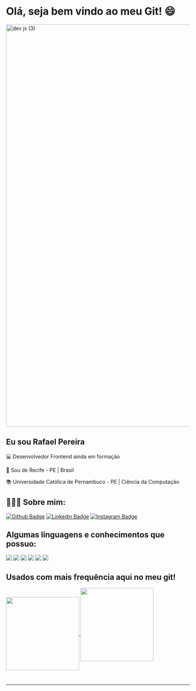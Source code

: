 # Olá, seja bem vindo ao meu Git! :smile:

<img width="1100" alt="dev js (3)" src="https://user-images.githubusercontent.com/63520209/156370315-36c78125-7f25-42f1-8465-63fe85d68f8b.png">


## Eu sou Rafael Pereira

 

:computer: Desenvolvedor Frontend ainda em formação

:house_with_garden: Sou de Recife - PE | Brasil

:books: Universidade Católica de Pernambuco - PE | Ciência da Computação


## 🙎🏻‍♂️ Sobre mim:

[![Github Badge](https://img.shields.io/badge/-Github-000?style=flat-square&logo=Github&logoColor=white&link=https://github.com/rafaelpdemelo)](https://github.com/rafaelpdemelo) [![Linkedin Badge](https://img.shields.io/badge/-LinkedIn-blue?style=flat-square&logo=Linkedin&logoColor=white&link=https://www.linkedin.com/in/rafaelpdemelo/)]( https://www.linkedin.com/in/rafaelpdemelo/) [![Instagram Badge](https://img.shields.io/badge/-Instagram-red?style=flat-square&logo=Instagram&logoColor=black&link=https://instagram.com/rafaelpdemelo)]( https://instagram.com/rafaelpdemelo) 


## Algumas linguagens e conhecimentos que possuo: 

<img src="https://img.shields.io/badge/Java-ED8B00?style=for-the-badge&logo=java&logoColor=white"/> <img src="https://img.shields.io/badge/HTML5-E34F26?style=for-the-badge&logo=html5&logoColor=white"/> <img src="https://img.shields.io/badge/CSS3-1572B6?style=for-the-badge&logo=css3&logoColor=white"/> <img src="https://img.shields.io/badge/JavaScript-F7DF1E?style=for-the-badge&logo=javascript&logoColor=black"/> <img src="https://img.shields.io/badge/reactJS-61DAFB?style=for-the-badge&logo=React&logoColor=white"/>
 <img src="https://img.shields.io/badge/iOS-000000?style=for-the-badge&logo=ios&logoColor=white"/> 

## Usados com mais frequência aqui no meu git! 

<a href="https://github.com/rafaelpdemelo/github-readme-stats">
  <img height="200em" align="center" src="https://github-readme-stats.vercel.app/api?username=rafaelpdemelo&show_icons=true&theme=radical" />
</a>

<a href="https://github.com/rafaelpdemelo/github-readme-stats">
  <img height="200em" align="center" style="padding-bottom: 50px" src="https://github-readme-stats.vercel.app/api/top-langs/?username=rafaelpdemelo&layout=compact" />
</a>


----------------------------------------------------------------------------------
